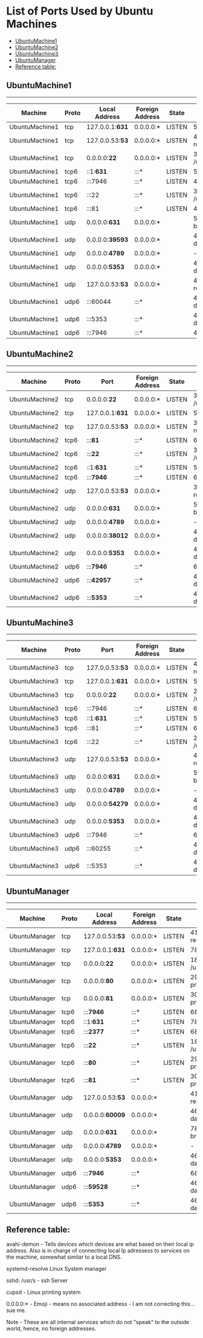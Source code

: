 # List of Ports Used by Ubuntu Machines  <!-- omit-from-toc --> <!-- omit in toc -->
- [UbuntuMachine1](#ubuntumachine1)
- [UbuntuMachine2](#ubuntumachine2)
- [UbuntuMachine3](#ubuntumachine3)
- [UbuntuManager](#ubuntumanager)
- [Reference table:](#reference-table)

## UbuntuMachine1
-----------------------------------------------
| Machine       | Proto | Local Address       | Foreign Address  | State  | PID/Program name       |
|---------------|-------|---------------------|------------------|--------|------------------------|
| UbuntuMachine1| tcp   | 127.0.0.1:**631**   | 0.0.0.0:*        | LISTEN | 521928/cupsd           |
| UbuntuMachine1| tcp   | 127.0.0.53:**53**   | 0.0.0.0:*        | LISTEN | 440/systemd-resolve    |
| UbuntuMachine1| tcp   | 0.0.0.0:**22**     | 0.0.0.0:*        | LISTEN | 30544/sshd: /usr/sb   |
| UbuntuMachine1| tcp6  | ::1:**631**         | :::*             | LISTEN | 521928/cupsd           |
| UbuntuMachine1| tcp6  | :::7946            | :::*             | LISTEN | 46480/dockerd          |
| UbuntuMachine1| tcp6  | :::22              | :::*             | LISTEN | 30544/sshd: /usr/sb   |
| UbuntuMachine1| tcp6  | :::81              | :::*             | LISTEN | 46480/dockerd          |
| UbuntuMachine1| udp   | 0.0.0.0:**631**     | 0.0.0.0:*        |        | 521929/cups-browsed    |
| UbuntuMachine1| udp   | 0.0.0.0:**39593**   | 0.0.0.0:*        |        | 466/avahi-daemon: r    |
| UbuntuMachine1| udp   | 0.0.0.0:**4789**    | 0.0.0.0:*        |        | -                      |
| UbuntuMachine1| udp   | 0.0.0.0:**5353**    | 0.0.0.0:*        |        | 466/avahi-daemon: r    |
| UbuntuMachine1| udp   | 127.0.0.53:**53**   | 0.0.0.0:*        |        | 440/systemd-resolve   |
| UbuntuMachine1| udp6  | :::60044           | :::*             |        | 466/avahi-daemon: r    |
| UbuntuMachine1| udp6  | :::5353            | :::*             |        | 466/avahi-daemon: r    |
| UbuntuMachine1| udp6  | :::7946            | :::*             |        | 46480/dockerd          |




## UbuntuMachine2
----------------------------------
| Machine       | Proto | Port              | Foreign Address  | State  | PID/Program name       |
|---------------|-------|-------------------|------------------|--------|------------------------|
| UbuntuMachine2| tcp   | 0.0.0.0:**22**    | 0.0.0.0:*        | LISTEN | 30804/sshd: /usr/sb    |
| UbuntuMachine2| tcp   | 127.0.0.1:**631** | 0.0.0.0:*        | LISTEN | 526363/cupsd           |
| UbuntuMachine2| tcp   | 127.0.0.53:**53** | 0.0.0.0:*        | LISTEN | 396/systemd-resolve    |
| UbuntuMachine2| tcp6  | :::**81**         | :::*             | LISTEN | 692/dockerd            |
| UbuntuMachine2| tcp6  | :::**22**         | :::*             | LISTEN | 30804/sshd: /usr/sb    |
| UbuntuMachine2| tcp6  | ::1:**631**       | :::*             | LISTEN | 526363/cupsd           |
| UbuntuMachine2| tcp6  | :::**7946**       | :::*             | LISTEN | 692/dockerd            |
| UbuntuMachine2| udp   | 127.0.0.53:**53** | 0.0.0.0:*        |        | 396/systemd-resolve    |
| UbuntuMachine2| udp   | 0.0.0.0:**631**   | 0.0.0.0:*        |        | 526364/cups-browsed    |
| UbuntuMachine2| udp   | 0.0.0.0:**4789**  | 0.0.0.0:*        |        | -                      |
| UbuntuMachine2| udp   | 0.0.0.0:**38012** | 0.0.0.0:*        |        | 465/avahi-daemon: r    |
| UbuntuMachine2| udp   | 0.0.0.0:**5353**  | 0.0.0.0:*        |        | 465/avahi-daemon: r    |
| UbuntuMachine2| udp6  | :::**7946**       | :::*             |        | 692/dockerd            |
| UbuntuMachine2| udp6  | :::**42957**      | :::*             |        | 465/avahi-daemon: r    |
| UbuntuMachine2| udp6  | :::**5353**       | :::*             |        | 465/avahi-daemon: r    |


## UbuntuMachine3
----------------------------------------------
| Machine        | Proto | Port            | Foreign Address  | State  | PID/Program name       |
|----------------|-------|-----------------|------------------|--------|------------------------|
| UbuntuMachine3 | tcp   | 127.0.0.53:**53** | 0.0.0.0:*        | LISTEN | 416/systemd-resolve   |
| UbuntuMachine3 | tcp   | 127.0.0.1:**631** | 0.0.0.0:*        | LISTEN | 523140/cupsd           |
| UbuntuMachine3 | tcp   | 0.0.0.0:**22**   | 0.0.0.0:*        | LISTEN | 22502/sshd: /usr/sb   |
| UbuntuMachine3 | tcp6  | :::7946         | :::*             | LISTEN | 688/dockerd            |
| UbuntuMachine3 | tcp6  | ::1:**631**      | :::*             | LISTEN | 523140/cupsd           |
| UbuntuMachine3 | tcp6  | :::81           | :::*             | LISTEN | 688/dockerd            |
| UbuntuMachine3 | tcp6  | :::22           | :::*             | LISTEN | 22502/sshd: /usr/sb   |
| UbuntuMachine3 | udp   | 127.0.0.53:**53** | 0.0.0.0:*        |        | 416/systemd-resolve   |
| UbuntuMachine3 | udp   | 0.0.0.0:**631**   | 0.0.0.0:*        |        | 523141/cups-browsed    |
| UbuntuMachine3 | udp   | 0.0.0.0:**4789**  | 0.0.0.0:*        |        | -                      |
| UbuntuMachine3 | udp   | 0.0.0.0:**54279** | 0.0.0.0:*        |        | 465/avahi-daemon: r    |
| UbuntuMachine3 | udp   | 0.0.0.0:**5353**  | 0.0.0.0:*        |        | 465/avahi-daemon: r    |
| UbuntuMachine3 | udp6  | :::7946         | :::*             |        | 688/dockerd            |
| UbuntuMachine3 | udp6  | :::60255        | :::*             |        | 465/avahi-daemon: r    |
| UbuntuMachine3 | udp6  | :::5353         | :::*             |        | 465/avahi-daemon: r    |


## UbuntuManager
----------------------------------------------------
| Machine       | Proto | Local Address     | Foreign Address  | State  | PID/Program name     |
|---------------|-------|-------------------|------------------|--------|----------------------|
| UbuntuManager | tcp   | 127.0.0.53:**53** | 0.0.0.0:*        | LISTEN | 415/systemd-resolve  |
| UbuntuManager | tcp   | 127.0.0.1:**631** | 0.0.0.0:*        | LISTEN | 785423/cupsd         |
| UbuntuManager | tcp   | 0.0.0.0:**22**   | 0.0.0.0:*        | LISTEN | 189960/sshd: /usr/s   |
| UbuntuManager | tcp   | 0.0.0.0:**80**   | 0.0.0.0:*        | LISTEN | 295037/docker-proxy   |
| UbuntuManager | tcp   | 0.0.0.0:**81**   | 0.0.0.0:*        | LISTEN | 301337/docker-proxy   |
| UbuntuManager | tcp6  | :::**7946**      | :::*             | LISTEN | 683/dockerd           |
| UbuntuManager | tcp6  | ::1:**631**      | :::*             | LISTEN | 785423/cupsd          |
| UbuntuManager | tcp6  | :::**2377**      | :::*             | LISTEN | 683/dockerd           |
| UbuntuManager | tcp6  | :::**22**        | :::*             | LISTEN | 189960/sshd: /usr/s   |
| UbuntuManager | tcp6  | :::**80**        | :::*             | LISTEN | 295042/docker-proxy   |
| UbuntuManager | tcp6  | :::**81**        | :::*             | LISTEN | 301342/docker-proxy   |
| UbuntuManager | udp   | 127.0.0.53:**53**| 0.0.0.0:*        |        | 415/systemd-resolve   |
| UbuntuManager | udp   | 0.0.0.0:**60009**| 0.0.0.0:*        |        | 464/avahi-daemon:     |
| UbuntuManager | udp   | 0.0.0.0:**631**  | 0.0.0.0:*        |        | 785424/cups-browsed   |
| UbuntuManager | udp   | 0.0.0.0:**4789** | 0.0.0.0:*        |        | -                     |
| UbuntuManager | udp   | 0.0.0.0:**5353** | 0.0.0.0:*        |        | 464/avahi-daemon:     |
| UbuntuManager | udp6  | :::**7946**      | :::*             |        | 683/dockerd           |
| UbuntuManager | udp6  | :::**59528**     | :::*             |        | 464/avahi-daemon:     |
| UbuntuManager | udp6  | :::**5353**      | :::*             |        | 464/avahi-daemon:     |




## Reference table:

avahi-demon - Tells devices which devices are what based on their local ip address. Also is in charge of connecting local Ip adressess to services on the machine, somewhat similar to a local DNS.

systemd-resolve  Linux System manager 

sshd: /usr/s - ssh Server

cupsd - Linux printing system

0.0.0.0:* - Emoji - means no associated address - I am not correcting this... sue me.

Note -  These are all internal services which do not "speak" to the outside world, hence, no foreign addresses.